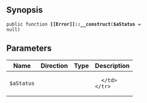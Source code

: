 ## Synopsis

<code>public function <b>[[Error]]::__construct</b>(<b>$aStatus</b> = null)</code>

## Parameters

<table>
  <thead>
    <tr>
      <th>Name</th>
      <th>Direction</th>
      <th>Type</th>
      <th>Description</th>
    </tr>
  </thead>
  <tbody>
    <tr>
      <td><code>$aStatus</code>
      <td><i></i></td>
      <td></td>
      <td>

      </td>
    </tr>
  </tbody>
</table>

